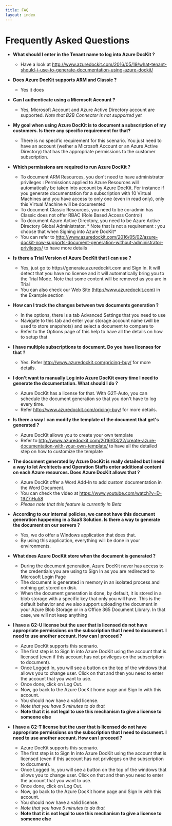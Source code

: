 ```yaml
---
title: FAQ
layout: index
---
```

# Frequently Asked Questions

* **What should I enter in the Tenant name to log into Azure DocKit ?**
  * Have a look at http://www.azuredockit.com/2016/05/19/what-tenant-should-i-use-to-generate-documentation-using-azure-dockit/

* **Does Azure DocKit supports ARM and Classic ?**
  * Yes it does

* **Can I authenticate using a Microsoft Account ?**
  * Yes, Microsoft Account and Azure Active Directory account are supported. *Note that B2B Connector is not supported yet*

* **My goal when using Azure DocKit is to document a subscription of my customers. Is there any specific requirement for that?**
  * There is no specific requirement for this scenario. You just need to have an account (wether a Microsoft Account or an Azure Active Directory) that has the appropriate permissions to the customer subscription.

* **Which permissions are required to run Azure DocKit ?**
  * To document ARM Resources, you don't need to have administrator privileges : Permissions applied to Azure Resources will automatically be taken into account by Azure DocKit. For instance if you generate documentation for a subscription with 10 Virtual Machines and you have access to only one (even in read only), only this Virtual Machine will be documented
  * To document Classic Resources, you need to be co-admin has Classic does not offer RBAC (Role Based Access Control)
  * To document Azure Active Directory, you need to be Azure Active Directory Global Administrator. * Note that is not a requirement : you choose that when Signing into Azure DocKit*
  * You can refer to http://www.azuredockit.com/2016/05/02/azure-dockit-now-supports-document-generation-without-administrator-privileges/ to have more details

* **Is there a Trial Version of Azure DocKit that I can use ?**
  * Yes, just go to https//generate.azuredockit.com and Sign In. It will detect that you have no license and it will automatically bring you to the Trial Mode. Note that some content will be removed as you are in Trial
  * You can also check our Web Site (http://www.azuredockit.com) in the Example section

* **How can I track the changes between two documents generation ?**
  * In the options, there is a tab Advanced Settings that you need to use
  * Navigate to this tab and enter your storage account name (will be used to store snapshots) and select a document to compare to
  * Refer to the Options page of this help to have all the details on how to setup that

* **I have multiple subscriptions to document. Do you have licenses for that ?**
  * Yes. Refer http://www.azuredockit.com/pricing-buy/ for more details.

* **I don't want to manually Log into Azure DocKit every time I need to generate the documentation. What should I do ?**
  * Azure DocKit has a license for that. With G2T-Auto, you can schedule the document generation so that you don't have to log every time.
  * Refer http://www.azuredockit.com/pricing-buy/ for more details.

* **Is there a way I can modify the template of the document that get's generated ?**
  * Azure DocKit allows you to create your own template
  * Refer to http://www.azuredockit.com/2016/03/22/create-azure-documentation-with-your-own-template/ to have all the detailed step on how to customize the template

* **The document generated by Azure DocKit is really detailed but I need a way to let Architects and Operation Staffs enter additional content on each Azure resources. Does Azure DocKit allows that ?**
  * Azure DocKit offer a Word Add-In to add custom documentation in the Word Document.
  * You can check the video at https://www.youtube.com/watch?v=D-19Z7iHu58
  * *Please note that this feature is currently in Beta*

* **According to our internal policies, we cannot have this document generation happening in a SaaS Solution. Is there a way to generate the document on our servers ?**
  * Yes, we do offer a Windows application that does that.
  * By using this application, everything will be done in your environments.

* **What does Azure DocKit store when the document is generated ?**
  * During the document generation, Azure DocKit never has access to the credentials you are using to Sign In as you are redirected to Microsoft Login Page
  * The document is generated in memory in an isolated process and nothing get stored on disk.
  * When the document generation is done, by default, it is stored in a blob storage with a specific key that only you will have. This is the default behavior and we also support uploading the document in your Azure Blob Storage or in a Office 365 Document Library. In that case, we will not keep anything

* **I have a G2-U license but the user that is licensed do not have appropriate permissions on the subscription that I need to document. I need to use another account. How can I proceed ?**
  * Azure DocKit supports this scenario.
  * The first step is to Sign In into Azure DocKit using the account that is licensed (even if this account has not privileges on the subscription to document).
  * Once Logged In, you will see a button on the top of the windows that allows you to change user. Click on that and then you need to enter the account that you want to use.
  * Once done, click on Log Out.
  * Now, go back to the Azure DocKit home page and Sign In with this account.
  * You should now have a valid license.
  * *Note that you have 5 minutes to do that*
  * **Note that it is not legal to use this mechanism to give a license to someone else**

* **I have a G2-T license but the user that is licensed do not have appropriate permissions on the subscription that I need to document. I need to use another account. How can I proceed ?**
  * Azure DocKit supports this scenario.
  * The first step is to Sign In into Azure DocKit using the account that is licensed (even if this account has not privileges on the subscription to document).
  * Once Logged In, you will see a button on the top of the windows that allows you to change user. Click on that and then you need to enter the account that you want to use.
  * Once done, click on Log Out.
  * Now, go back to the Azure DocKit home page and Sign In with this account.
  * You should now have a valid license.
  * *Note that you have 5 minutes to do that*
  * **Note that it is not legal to use this mechanism to give a license to someone else**
